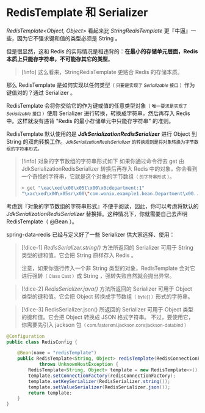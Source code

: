 
# RedisTemplate 和 Serializer

_RedisTemplate\<Object, Object\>_ 看起来比 _StringRedisTemplate_ 更『牛逼』一些，因为它不强求键和值的类型必须是 String 。

但是很显然，这和 Redis 的实际情况是相违背的：**在最小的存储单元层面，Redis 本质上只能存字符串，不可能存其它的类型**。

> [!info] 这么看来，StringRedisTemplate 更贴合 Redis 的存储本质。

那么 RedisTemplate 是如何实现以任何类型<small>（ 只要是实现了 <em>Serializable</em> 接口 ）</small>作为键值对的？通过 Serializer 。

RedisTemplate 会将你交给它的作为键或值的任意类型对象<small>（ 唯一要求是实现了 <em>Serializable</em> 接口 ）</small>使用 Serializer 进行转换，转换成字符串，然后再存入 Redis 中。这样就没有违背 "Redis 的最小存储单元中只能存字符串" 的准则。

RedisTemplate 默认使用的是 ***JdkSerializationRedisSerializer*** 进行 Object 到 String 的双向转换工作。<small><em>JdkSerializationRedisSerializer</em> 的转换规则是将对象转换为字节数组的字符串形式。</small>

> [!info] 对象的字节数组的字符串形式如下
> 如果你通过命令行去 get 由 JdkSerializationRedisSerializer 转换后再存入 Redis 中的对象，你会看到一个奇怪的字符串，它就是这个对象的字节数组<small>（ 的字符串形式 ）</small>。
> ```sh
> > get "\xac\xed\x00\x05t\x00\x0cdepartment:1"
> "\xac\xed\x00\x05sr\x00\"com.woniu.example1.bean.Department\x00..."
> ```

考虑到『对象的字节数组的字符串形式』不便于阅读，因此，你可以考虑将默认的 _JdkSerializationRedisSerializer_ 替换掉。这种情况下，你就需要自己去声明 RedisTemplate（ @Bean ）。

spring-data-redis 已经与定义好了一些 Serializer 供大家选择、使用：

> [!dice-1] _RedisSerializer.string()_  方法所返回的 Serializer
> 可用于 String 类型的键和值。它会把 String 原样存入 Redis 。
> 
> 注意，如果你强行传入一个非 String 类型的对象，RedisTemplate 会对它进行强转<small>（ Class Cast ）</small>成 String ，强转失败自然就会抛出异常。

> [!dice-2] _RedisSerializer.java()_ 方法所返回的 Serializer 
> 可用于 Object 类型的键和值。它会把 Object 转换成字节数组<small>（ byte[] ）</small>形式的字符串。

> [!dice-3] RedisSerializer.json() 所返回的 Serializer
> 可用于 Object 类型的键和值。它会把 Object 转换成 JSON 格式字符串。
> 不过，要使用它，你需要先引入 jackson 包<small>（ com.fasterxml.jackson.core:jackson-databind ）</small>


```java
@Configuration
public class RedisConfig {

    @Bean(name = "redisTemplate")
    public RedisTemplate<String, Object> redisTemplate(RedisConnectionFactory redisConnectionFactory)
            throws UnknownHostException {
        RedisTemplate<String, Object> template = new RedisTemplate<>();
        template.setConnectionFactory(redisConnectionFactory);
        template.setKeySerializer(RedisSerializer.string());
        template.setValueSerializer(RedisSerializer.json());
        return template;
    }
}
```
